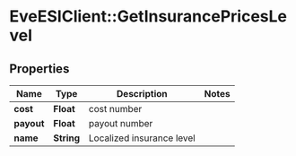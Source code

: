 # EveESIClient::GetInsurancePricesLevel

## Properties
Name | Type | Description | Notes
------------ | ------------- | ------------- | -------------
**cost** | **Float** | cost number | 
**payout** | **Float** | payout number | 
**name** | **String** | Localized insurance level | 


